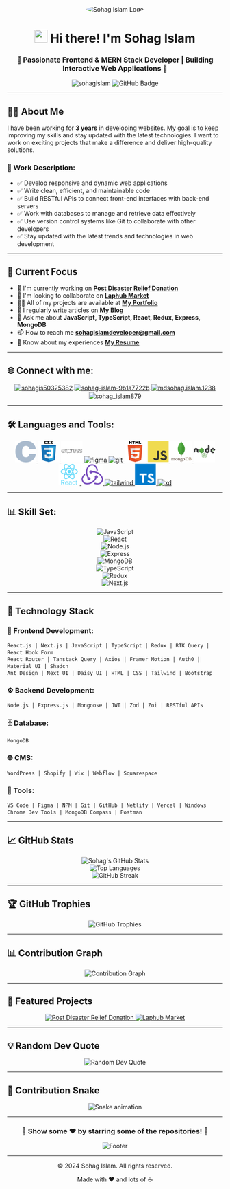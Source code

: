<div align="center">
  <img src="https://i.ibb.co/DpvHZ4T/2.png" alt="Sohag Islam Logo" width="200" height="200" style="border-radius: 50%;">
</div>

<h1 align="center">
  <img src="https://raw.githubusercontent.com/MartinHeinz/MartinHeinz/master/wave.gif" width="30px" height="30px" />
  Hi there! I'm Sohag Islam
</h1>

<h3 align="center">🚀 Passionate Frontend & MERN Stack Developer | Building Interactive Web Applications 🚀</h3>

<div align="center">
  <img src="https://komarev.com/ghpvc/?username=sohagislam&label=Profile%20views&color=0e75b6&style=flat" alt="sohagislam" />
  <img src="https://img.shields.io/github/followers/sohagislam?label=Followers&style=social" alt="GitHub Badge">
</div>

---

## 👨‍💻 About Me

I have been working for **3 years** in developing websites. My goal is to keep improving my skills and stay updated with the latest technologies. I want to work on exciting projects that make a difference and deliver high-quality solutions.

### 🔨 Work Description:
- ✅ Develop responsive and dynamic web applications
- ✅ Write clean, efficient, and maintainable code
- ✅ Build RESTful APIs to connect front-end interfaces with back-end servers
- ✅ Work with databases to manage and retrieve data effectively
- ✅ Use version control systems like Git to collaborate with other developers
- ✅ Stay updated with the latest trends and technologies in web development

---

## 🎯 Current Focus

- 🔭 I'm currently working on **[Post Disaster Relief Donation](https://diaster-relief-donation-client.vercel.app/)**
- 👯 I'm looking to collaborate on **[Laphub Market](https://laphub-client.vercel.app/)**
- 👨‍💻 All of my projects are available at **[My Portfolio](https://portfolio-client-iota-three.vercel.app/)**
- 📝 I regularly write articles on **[My Blog](https://portfolio-client-iota-three.vercel.app/)**
- 💬 Ask me about **JavaScript, TypeScript, React, Redux, Express, MongoDB**
- 📫 How to reach me **sohagislamdeveloper@gmail.com**
- 📄 Know about my experiences **[My Resume](https://drive.google.com/file/d/1ZKzlyjV_-I8p92ryRXgLXwU2wxY8OjOv/view?usp=sharing)**

---

## 🌐 Connect with me:

<p align="center">
  <a href="https://x.com/sohagis50325382" target="blank">
    <img align="center" src="https://raw.githubusercontent.com/rahuldkjain/github-profile-readme-generator/master/src/images/icons/Social/twitter.svg" alt="sohagis50325382" height="40" width="50" />
  </a>
  <a href="https://linkedin.com/in/sohag-islam-9b1a7722b" target="blank">
    <img align="center" src="https://raw.githubusercontent.com/rahuldkjain/github-profile-readme-generator/master/src/images/icons/Social/linked-in-alt.svg" alt="sohag-islam-9b1a7722b" height="40" width="50" />
  </a>
  <a href="https://facebook.com/mdsohag.islam.1238" target="blank">
    <img align="center" src="https://raw.githubusercontent.com/rahuldkjain/github-profile-readme-generator/master/src/images/icons/Social/facebook.svg" alt="mdsohag.islam.1238" height="40" width="50" />
  </a>
  <a href="https://instagram.com/sohag_islam879" target="blank">
    <img align="center" src="https://raw.githubusercontent.com/rahuldkjain/github-profile-readme-generator/master/src/images/icons/Social/instagram.svg" alt="sohag_islam879" height="40" width="50" />
  </a>
</p>

---

## 🛠️ Languages and Tools:

<p align="center">
  <a href="https://www.cprogramming.com/" target="_blank" rel="noreferrer">
    <img src="https://raw.githubusercontent.com/devicons/devicon/master/icons/c/c-original.svg" alt="c" width="50" height="50"/>
  </a>
  <a href="https://www.w3schools.com/css/" target="_blank" rel="noreferrer">
    <img src="https://raw.githubusercontent.com/devicons/devicon/master/icons/css3/css3-original-wordmark.svg" alt="css3" width="50" height="50"/>
  </a>
  <a href="https://expressjs.com" target="_blank" rel="noreferrer">
    <img src="https://raw.githubusercontent.com/devicons/devicon/master/icons/express/express-original-wordmark.svg" alt="express" width="50" height="50"/>
  </a>
  <a href="https://www.figma.com/" target="_blank" rel="noreferrer">
    <img src="https://www.vectorlogo.zone/logos/figma/figma-icon.svg" alt="figma" width="50" height="50"/>
  </a>
  <a href="https://git-scm.com/" target="_blank" rel="noreferrer">
    <img src="https://www.vectorlogo.zone/logos/git-scm/git-scm-icon.svg" alt="git" width="50" height="50"/>
  </a>
  <a href="https://www.w3.org/html/" target="_blank" rel="noreferrer">
    <img src="https://raw.githubusercontent.com/devicons/devicon/master/icons/html5/html5-original-wordmark.svg" alt="html5" width="50" height="50"/>
  </a>
  <a href="https://developer.mozilla.org/en-US/docs/Web/JavaScript" target="_blank" rel="noreferrer">
    <img src="https://raw.githubusercontent.com/devicons/devicon/master/icons/javascript/javascript-original.svg" alt="javascript" width="50" height="50"/>
  </a>
  <a href="https://www.mongodb.com/" target="_blank" rel="noreferrer">
    <img src="https://raw.githubusercontent.com/devicons/devicon/master/icons/mongodb/mongodb-original-wordmark.svg" alt="mongodb" width="50" height="50"/>
  </a>
  <a href="https://nodejs.org" target="_blank" rel="noreferrer">
    <img src="https://raw.githubusercontent.com/devicons/devicon/master/icons/nodejs/nodejs-original-wordmark.svg" alt="nodejs" width="50" height="50"/>
  </a>
  <a href="https://reactjs.org/" target="_blank" rel="noreferrer">
    <img src="https://raw.githubusercontent.com/devicons/devicon/master/icons/react/react-original-wordmark.svg" alt="react" width="50" height="50"/>
  </a>
  <a href="https://redux.js.org" target="_blank" rel="noreferrer">
    <img src="https://raw.githubusercontent.com/devicons/devicon/master/icons/redux/redux-original.svg" alt="redux" width="50" height="50"/>
  </a>
  <a href="https://tailwindcss.com/" target="_blank" rel="noreferrer">
    <img src="https://www.vectorlogo.zone/logos/tailwindcss/tailwindcss-icon.svg" alt="tailwind" width="50" height="50"/>
  </a>
  <a href="https://www.typescriptlang.org/" target="_blank" rel="noreferrer">
    <img src="https://raw.githubusercontent.com/devicons/devicon/master/icons/typescript/typescript-original.svg" alt="typescript" width="50" height="50"/>
  </a>
  <a href="https://www.adobe.com/products/xd.html" target="_blank" rel="noreferrer">
    <img src="https://cdn.worldvectorlogo.com/logos/adobe-xd.svg" alt="xd" width="50" height="50"/>
  </a>
</p>

---

## 📊 Skill Set:

<p align="center">
  <img src="https://progress-bar.dev/90/?title=JavaScript&width=300&color=F7DF1E" alt="JavaScript" />
  <br>
  <img src="https://progress-bar.dev/85/?title=React&width=300&color=61DAFB" alt="React" />
  <br>
  <img src="https://progress-bar.dev/80/?title=Node.js&width=300&color=339933" alt="Node.js" />
  <br>
  <img src="https://progress-bar.dev/75/?title=Express&width=300&color=000000" alt="Express" />
  <br>
  <img src="https://progress-bar.dev/70/?title=MongoDB&width=300&color=47A248" alt="MongoDB" />
  <br>
  <img src="https://progress-bar.dev/75/?title=TypeScript&width=300&color=3178C6" alt="TypeScript" />
  <br>
  <img src="https://progress-bar.dev/80/?title=Redux&width=300&color=764ABC" alt="Redux" />
  <br>
  <img src="https://progress-bar.dev/75/?title=Next.js&width=300&color=000000" alt="Next.js" />
</p>

---

## 💼 Technology Stack

### 🎨 Frontend Development:
```
React.js | Next.js | JavaScript | TypeScript | Redux | RTK Query | React Hook Form 
React Router | Tanstack Query | Axios | Framer Motion | Auth0 | Material UI | Shadcn 
Ant Design | Next UI | Daisy UI | HTML | CSS | Tailwind | Bootstrap
```

### ⚙️ Backend Development:
```
Node.js | Express.js | Mongoose | JWT | Zod | Zoi | RESTful APIs
```

### 🗄️ Database:
```
MongoDB
```

### 🌐 CMS:
```
WordPress | Shopify | Wix | Webflow | Squarespace
```

### 🔧 Tools:
```
VS Code | Figma | NPM | Git | GitHub | Netlify | Vercel | Windows 
Chrome Dev Tools | MongoDB Compass | Postman
```

---

## 📈 GitHub Stats

<div align="center">
  <img src="https://github-readme-stats.vercel.app/api?username=sohagislam&show_icons=true&theme=radical&hide_border=true" alt="Sohag's GitHub Stats" />
  <br>
  <img src="https://github-readme-stats.vercel.app/api/top-langs/?username=sohagislam&layout=compact&theme=radical&hide_border=true" alt="Top Languages" />
  <br>
  <img src="https://github-readme-streak-stats.herokuapp.com/?user=sohagislam&theme=radical&hide_border=true" alt="GitHub Streak" />
</div>

---

## 🏆 GitHub Trophies

<div align="center">
  <img src="https://github-profile-trophy.vercel.app/?username=Sohag00879&theme=radical&no-frame=true&no-bg=false&margin-w=4" alt="GitHub Trophies" />
</div>

---

## 📊 Contribution Graph

<div align="center">
  <img src="https://github-readme-activity-graph.vercel.app/graph?username=Sohag00879&theme=react-dark&hide_border=true" alt="Contribution Graph" />
</div>

---

## 🎯 Featured Projects

<div align="center">
  <a href="https://github.com/Sohag00879/post-disaster-relief-donation">
    <img src="https://github-readme-stats.vercel.app/api/pin/?username=Sohag00879&repo=post-disaster-relief-donation&theme=radical&hide_border=true" alt="Post Disaster Relief Donation" />
  </a>
  <a href="https://github.com/Sohag00879/laphub-market">
    <img src="https://github-readme-stats.vercel.app/api/pin/?username=Sohag00879&repo=laphub-market&theme=radical&hide_border=true" alt="Laphub Market" />
  </a>
</div>

---

## 💡 Random Dev Quote

<div align="center">
  <img src="https://quotes-github-readme.vercel.app/api?type=horizontal&theme=radical" alt="Random Dev Quote" />
</div>

---

## 🐍 Contribution Snake

<div align="center">
  <img src="https://raw.githubusercontent.com/Sohag00879/sohagislam/output/snake.svg" alt="Snake animation" />
</div>

---

<div align="center">
  <h3>🌟 Show some ❤️ by starring some of the repositories! 🌟</h3>
  
  <img src="https://capsule-render.vercel.app/api?type=waving&color=gradient&height=100&section=footer&width=100%" alt="Footer" />
</div>

---

<div align="center">
  <p>© 2024 Sohag Islam. All rights reserved.</p>
  <p>Made with ❤️ and lots of ☕</p>
</div>
